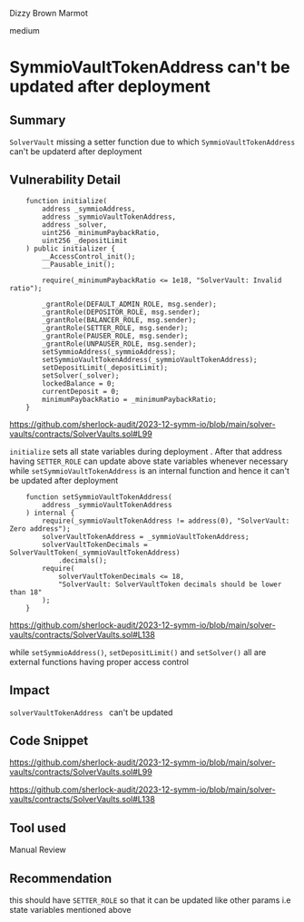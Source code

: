 Dizzy Brown Marmot

medium

# SymmioVaultTokenAddress can't be updated after deployment

## Summary

`SolverVault` missing a setter function due to which `SymmioVaultTokenAddress ` can't be updaterd after deployment

## Vulnerability Detail
```solidity
    function initialize(
        address _symmioAddress,
        address _symmioVaultTokenAddress,
        address _solver,
        uint256 _minimumPaybackRatio,
        uint256 _depositLimit
    ) public initializer {
        __AccessControl_init();
        __Pausable_init();
        
        require(_minimumPaybackRatio <= 1e18, "SolverVault: Invalid ratio");
        
        _grantRole(DEFAULT_ADMIN_ROLE, msg.sender);
        _grantRole(DEPOSITOR_ROLE, msg.sender);
        _grantRole(BALANCER_ROLE, msg.sender);
        _grantRole(SETTER_ROLE, msg.sender);
        _grantRole(PAUSER_ROLE, msg.sender);
        _grantRole(UNPAUSER_ROLE, msg.sender);
        setSymmioAddress(_symmioAddress);
        setSymmioVaultTokenAddress(_symmioVaultTokenAddress);
        setDepositLimit(_depositLimit);
        setSolver(_solver);
        lockedBalance = 0;
        currentDeposit = 0;
        minimumPaybackRatio = _minimumPaybackRatio;
    }
```
https://github.com/sherlock-audit/2023-12-symm-io/blob/main/solver-vaults/contracts/SolverVaults.sol#L99

`initialize` sets all state variables during deployment .
After that address having `SETTER_ROLE` can update above state variables whenever necessary while `setSymmioVaultTokenAddress` is an internal function and hence it can't be updated after deployment

```solidity
    function setSymmioVaultTokenAddress(
        address _symmioVaultTokenAddress
    ) internal {
        require(_symmioVaultTokenAddress != address(0), "SolverVault: Zero address");
        solverVaultTokenAddress = _symmioVaultTokenAddress;
        solverVaultTokenDecimals = SolverVaultToken(_symmioVaultTokenAddress)
            .decimals();
        require(
            solverVaultTokenDecimals <= 18,
            "SolverVault: SolverVaultToken decimals should be lower than 18"
        );
    }
```
https://github.com/sherlock-audit/2023-12-symm-io/blob/main/solver-vaults/contracts/SolverVaults.sol#L138

while `setSymmioAddress()`, `setDepositLimit()` and `setSolver()` all are external functions having proper access control
## Impact
`solverVaultTokenAddress ` can't be updated
## Code Snippet
https://github.com/sherlock-audit/2023-12-symm-io/blob/main/solver-vaults/contracts/SolverVaults.sol#L99

https://github.com/sherlock-audit/2023-12-symm-io/blob/main/solver-vaults/contracts/SolverVaults.sol#L138

## Tool used

Manual Review

## Recommendation
this should have `SETTER_ROLE` so that it can be updated like other params i.e state variables mentioned above